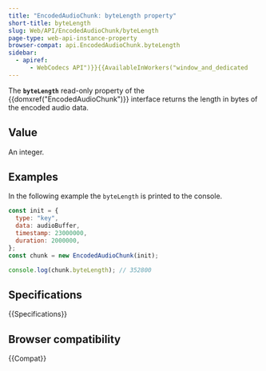 ```yaml
---
title: "EncodedAudioChunk: byteLength property"
short-title: byteLength
slug: Web/API/EncodedAudioChunk/byteLength
page-type: web-api-instance-property
browser-compat: api.EncodedAudioChunk.byteLength
sidebar:
  - apiref:
      - WebCodecs API")}}{{AvailableInWorkers("window_and_dedicated
---
```


The **`byteLength`** read-only property of the {{domxref("EncodedAudioChunk")}} interface returns the length in bytes of the encoded audio data.

## Value

An integer.

## Examples

In the following example the `byteLength` is printed to the console.

```js
const init = {
  type: "key",
  data: audioBuffer,
  timestamp: 23000000,
  duration: 2000000,
};
const chunk = new EncodedAudioChunk(init);

console.log(chunk.byteLength); // 352800
```

## Specifications

{{Specifications}}

## Browser compatibility

{{Compat}}
